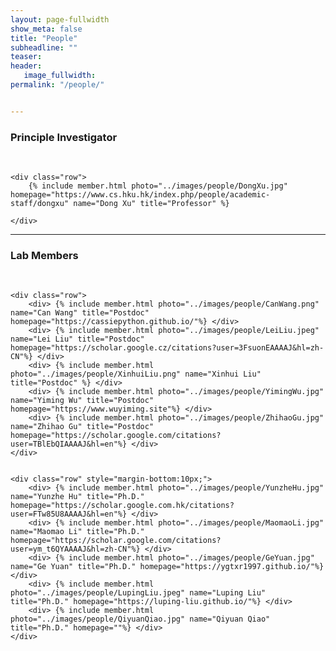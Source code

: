 ```yaml
---
layout: page-fullwidth
show_meta: false
title: "People"
subheadline: ""
teaser: 
header:
   image_fullwidth: 
permalink: "/people/"


---
```


<div class="row">
    <div class="row">
        <h3>Principle Investigator</h3>
        <br/>
    </div>
    
    <div class="row">
        {% include member.html photo="../images/people/DongXu.jpg" homepage="https://www.cs.hku.hk/index.php/people/academic-staff/dongxu" name="Dong Xu" title="Professor" %}
        
    </div>

</div>

---

<div class="row">
    <div class="row">
        <h3 class="medium-12">Lab Members</h3>
        <br/>
    </div>

    <div class="row">
        <div> {% include member.html photo="../images/people/CanWang.png" name="Can Wang" title="Postdoc" homepage="https://cassiepython.github.io/"%} </div>
        <div> {% include member.html photo="../images/people/LeiLiu.jpeg" name="Lei Liu" title="Postdoc" homepage="https://scholar.google.cz/citations?user=3FsuonEAAAAJ&hl=zh-CN"%} </div>
        <div> {% include member.html photo="../images/people/XinhuiLiu.png" name="Xinhui Liu" title="Postdoc" %} </div>
        <div> {% include member.html photo="../images/people/YimingWu.jpg" name="Yiming Wu" title="Postdoc" homepage="https://www.wuyiming.site"%} </div>
        <div> {% include member.html photo="../images/people/ZhihaoGu.jpg" name="Zhihao Gu" title="Postdoc" homepage="https://scholar.google.com/citations?user=TBlEbQIAAAAJ&hl=en"%} </div>
    </div>


    <div class="row" style="margin-bottom:10px;">
        <div> {% include member.html photo="../images/people/YunzheHu.jpg" name="Yunzhe Hu" title="Ph.D." homepage="https://scholar.google.com.hk/citations?user=FTw85U8AAAAJ&hl=en"%} </div>
        <div> {% include member.html photo="../images/people/MaomaoLi.jpg" name="Maomao Li" title="Ph.D." homepage="https://scholar.google.com/citations?user=ym_t6QYAAAAJ&hl=zh-CN"%} </div>
        <div> {% include member.html photo="../images/people/GeYuan.jpg" name="Ge Yuan" title="Ph.D." homepage="https://ygtxr1997.github.io/"%} </div>
        <div> {% include member.html photo="../images/people/LupingLiu.jpeg" name="Luping Liu" title="Ph.D." homepage="https://luping-liu.github.io/"%} </div>
        <div> {% include member.html photo="../images/people/QiyuanQiao.jpg" name="Qiyuan Qiao" title="Ph.D." homepage=""%} </div>
    </div>

</div>
